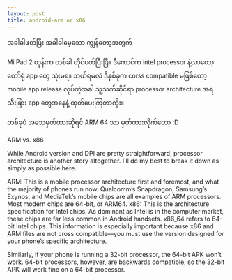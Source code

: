 ```yaml
---
layout: post
title: android-arm or x86
---
```

အခါခါဖတ်ပြီး အခါခါမေ့သော ကျွန်တော့အတွက် 
 
Mi Pad 2 တုန်းက တစ်ခါ တိုင်ပတ်ပြီးပြီ။ ဒီကောင်က intel processor နဲ့လာတော့ တော်ရုံ app တွေ သုံးမရ။ ဘယ်ရမလဲ 
ဒီနှစ်ခုက corss compatible မဖြစ်တော့ mobile app release လုပ်တဲ့အခါ သူ့သက်ဆိုင်ရာ processor architecture အရ သီးခြား app တွေအနေနဲ့ ထုတ်ပေးကြတာကိုး။

တစ်ခုပဲ အသေမှတ်ထားဆိုရင် ARM 64 သာ မှတ်ထားလိုက်တော့ :D

ARM vs. x86

While Android version and DPI are pretty straightforward, processor architecture is another story altogether. I’ll do my best to break it down as simply as possible here.

ARM: This is a mobile processor architecture first and foremost, and what the majority of phones run now. Qualcomm’s Snapdragon, Samsung’s Exynos, and MediaTek’s mobile chips are all examples of ARM processors. Most modern chips are 64-bit, or ARM64.
x86: This is the architecture specification for Intel chips. As dominant as Intel is in the computer market, these chips are far less common in Android handsets. x86_64 refers to 64-bit Intel chips.
This information is especially important because x86 and ARM files are not cross compatible—you must use the version designed for your phone’s specific architecture.

Similarly, if your phone is running a 32-bit processor, the 64-bit APK won’t work. 64-bit processors, however, are backwards compatible, so the 32-bit APK will work fine on a 64-bit processor.